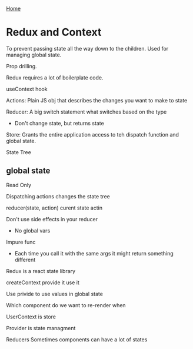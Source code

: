 [Home](./README.md)

# Redux and Context
To prevent passing state all the way down to the children.
Used for managing global state.

Prop drilling.

Redux requires a lot of boilerplate code.

useContext hook

Actions: Plain JS obj that describes the changes you want to make to state

Reducer:
A big switch statement what switches based on the type
  - Don't change state, but returns state

Store:
Grants the entire application access to teh dispatch function and global state.

State Tree

global state
- 

Read Only

Dispatching actions changes the state tree

reducer(state, action)
curent state
actin

Don't use side effects in your reducer
- No global vars

Impure func
  - Each time you call it with the same args it might return something different

Redux is a react state library

createContext
provide it
use it

Use privide to use values in global state

Which component do we want to re-render when

UserContext is store

Provider is state managment

Reducers
Sometimes components can have a lot of states
